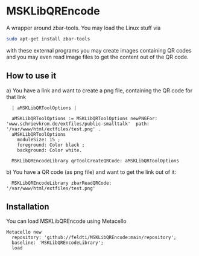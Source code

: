 # MSKLibQREncode
A wrapper around zbar-tools. You may load the Linux stuff via

```Bash
sudo apt-get install zbar-tools
```

with these external programs you may create images containing QR codes and you may even read image files to get the content out of the QR code.

## How to use it

a) You have a link and want to create a png file, containing the QR code for that link

```Smalltalk
  | aMSKLibQRToolOptions |

  aMSKLibQRToolOptions := MSKLibQRToolOptions newPNGFor: 'www.schrievkrom.de/extfiles/public-smalltalk'  path: '/var/www/html/extfiles/test.png' .
  aMSKLibQRToolOptions
    moduleSize: 15 ;
    foreground: Color black ;
    background: Color white.

  MSKLibQREncodeLibrary qrToolCreateQRCode: aMSKLibQRToolOptions
```

b) You have a QR code (as png file) and want to get the link out of it:

```Smalltalk
  MSKLibQREncodeLibrary zbarReadQRCode: '/var/www/html/extfiles/test.png' 
```

## Installation

You can load MSKLibQREncode using Metacello

```Smalltalk
Metacello new
  repository: 'github://feldti/MSKLibQREncode:main/repository';
  baseline: 'MSKLibQREncodeLibrary';
  load
```

